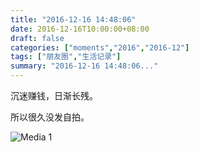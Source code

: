 ```yaml
---
title: "2016-12-16 14:48:06"
date: 2016-12-16T10:00:00+08:00
draft: false
categories: ["moments","2016","2016-12"]
tags: ["朋友圈","生活记录"]
summary: "2016-12-16 14:48:06..."
---
```


沉迷赚钱，日渐长残。

所以很久没发自拍。

![Media 1](/Moments/photos/2016-12-16/201612161448060.jpg)

